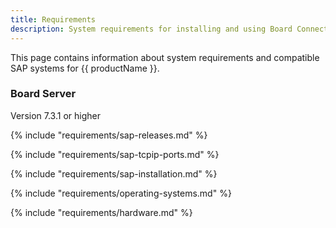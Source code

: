 ```yaml
---
title: Requirements
description: System requirements for installing and using Board Connector.
---
```



This page contains information about system requirements and compatible SAP systems for {{ productName }}.

### Board Server

Version 7.3.1 or higher

{% include "requirements/sap-releases.md" %}

{% include "requirements/sap-tcpip-ports.md" %}

{% include "requirements/sap-installation.md" %}

{% include "requirements/operating-systems.md" %}

{% include "requirements/hardware.md" %}

